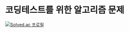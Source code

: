 # 코딩테스트를 위한 알고리즘 문제
[![Solved.ac
프로필](http://mazassumnida.wtf/api/generate_badge?boj=kekim20)](https://solved.ac/kekim20)
